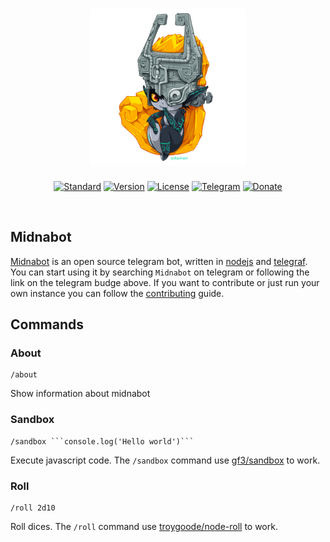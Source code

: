 <h1 align="center">
  <img width="250px" src="/docs/images/midna.png_large"/><br/>
</h1>

<p align="center">
  <a href="https://github.com/standard/standard"><img src="https://img.shields.io/badge/Code_style-Standard-green.svg?style=for-the-badge" alt="Standard"></a>
  <a href="https://github.com/wsknorth/midna/releases"><img src="https://img.shields.io/badge/Version-0.1.5-orange.svg?style=for-the-badge" alt="Version"></a>
  <a href="/docs/License.md"><img src="https://img.shields.io/badge/License-MIT-blue.svg?style=for-the-badge" alt="License"></a>
  <a href="https://t.me/midnabot"><img src="https://img.shields.io/badge/Telegram-midnabot-blue.svg?style=for-the-badge" alt="Telegram"></a>
  <a href="https://www.gitcheese.com/donate/users/22490354/repos/113030252"><img src="https://img.shields.io/badge/Gitcheese-Donate-red.svg?style=for-the-badge" alt="Donate"></a>
</p>

<br/>

## Midnabot
[Midnabot](https://t.me/midnabot) is an open source telegram bot, written in [nodejs](https://nodejs.org/it/) and [telegraf](https://github.com/telegraf/telegraf). You can start using it by searching `Midnabot` on telegram or following the link on the telegram budge above. If you want to contribute or just run your own instance you can follow the [contributing](/docs/Contributing.md) guide.

## Commands

### About
```
/about
```
Show information about midnabot

### Sandbox
```
/sandbox ```console.log('Hello world')```
```
Execute javascript code.
The `/sandbox` command use [gf3/sandbox](https://github.com/gf3/sandbox) to work.

### Roll
```
/roll 2d10
```
Roll dices.
The `/roll` command use [troygoode/node-roll](https://github.com/troygoode/node-roll) to work.
